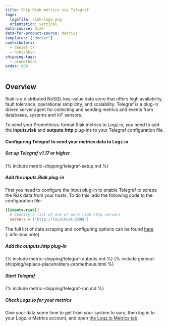```yaml
---
title: Ship Riak metrics via Telegraf
logo:
  logofile: riak-logo.png
  orientation: vertical
data-source: Riak 
data-for-product-source: Metrics
templates: ["docker"]
contributors:
  - daniel-tk
  - nshishkin
shipping-tags:  
  - prometheus
order: 800
---
```



## Overview

Riak is a distributed NoSQL key-value data store that offers high availability, fault tolerance, operational simplicity, and scalability.  Telegraf is a plug-in driven server agent for collecting and sending metrics and events from databases, systems and IoT sensors.

To send your Prometheus-format Riak metrics to Logz.io, you need to add the **inputs.riak** and **outputs.http** plug-ins to your Telegraf configuration file.

#### Configuring Telegraf to send your metrics data to Logz.io

<div class="tasklist">

##### Set up Telegraf v1.17 or higher

{% include metric-shipping/telegraf-setup.md %}

##### Add the inputs.Riak plug-in

First you need to configure the input plug-in to enable Telegraf to scrape the Riak data from your hosts. To do this, add the following code to the configuration file:

``` ini
[[inputs.riak]]
  # Specify a list of one or more riak http servers
  servers = ["http://localhost:8098"]
```

<!-- info-box-start:info -->
The full list of data scraping and configuring options can be found [here](https://github.com/influxdata/telegraf/blob/release-1.18/plugins/inputs/riak/README.md)
{:.info-box.note}
<!-- info-box-end -->

##### Add the outputs.http plug-in
  
{% include metric-shipping/telegraf-outputs.md %}
{% include general-shipping/replace-placeholders-prometheus.html %}

##### Start Telegraf

{% include metric-shipping/telegraf-run.md %}

##### Check Logz.io for your metrics

Give your data some time to get from your system to ours, then log in to your Logz.io Metrics account, and open [the Logz.io Metrics tab](https://app.logz.io/#/dashboard/metrics/).


</div>
